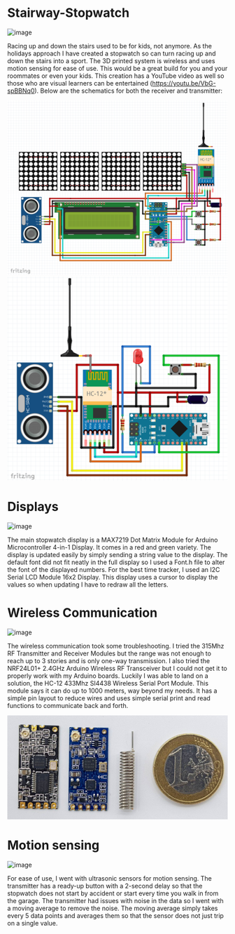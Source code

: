 # Stairway-Stopwatch
![image](https://github.com/jareddilley/Stairway-Stopwatch/blob/main/Media/Demo-video.gif)

Racing up and down the stairs used to be for kids, not anymore. As the holidays approach I have created a stopwatch so can turn racing up and down the stairs into a sport. The 3D printed system is wireless and uses motion sensing for ease of use. This would be a great build for you and your roommates or even your kids. This creation has a YouTube video as well so those who are visual learners can be entertained (https://youtu.be/VbG-spBBNq0). Below are the schematics for both the receiver and transmitter:

![image](https://github.com/jareddilley/Stairway-Stopwatch/blob/main/Media/schematic-receiver.PNG)
![image](https://github.com/jareddilley/Stairway-Stopwatch/blob/main/Media/schematic-transmitter.PNG)

# Displays
![image](https://github.com/jareddilley/Stairway-Stopwatch/blob/main/Media/Displays.png)

The main stopwatch display is a MAX7219 Dot Matrix Module for Arduino Microcontroller 4-in-1 Display. It comes in a red and green variety. The display is updated easily by simply sending a string value to the display. The default font did not fit neatly in the full display so I used a Font.h file to alter the font of the displayed numbers. For the best time tracker, I used an I2C Serial LCD Module 16x2 Display. This display uses a cursor to display the values so when updating I have to redraw all the letters. 

# Wireless Communication
![image](https://github.com/jareddilley/Stairway-Stopwatch/blob/main/Media/Wireless-com.gif)

The wireless communication took some troubleshooting. I tried the 315Mhz RF Transmitter and Receiver Modules but the range was not enough to reach up to 3 stories and is only one-way transmission. I also tried the NRF24L01+ 2.4GHz Arduino Wireless RF Transceiver but I could not get it to properly work with my Arduino boards. Luckily I was able to land on a solution, the HC-12 433Mhz SI4438 Wireless Serial Port Module. This module says it can do up to 1000 meters, way beyond my needs. It has a simple pin layout to reduce wires and uses simple serial print and read functions to communicate back and forth. 

![image](https://github.com/jareddilley/Stairway-Stopwatch/blob/main/Media/HC-12.JPG)

# Motion sensing
![image](https://github.com/jareddilley/Stairway-Stopwatch/blob/main/Media/Motion-sensor.gif)

For ease of use, I went with ultrasonic sensors for motion sensing. The transmitter has a ready-up button with a 2-second delay so that the stopwatch does not start by accident or start every time you walk in from the garage. The transmitter had issues with noise in the data so I went with a moving average to remove the noise. The moving average simply takes every 5 data points and averages them so that the sensor does not just trip on a single value.
